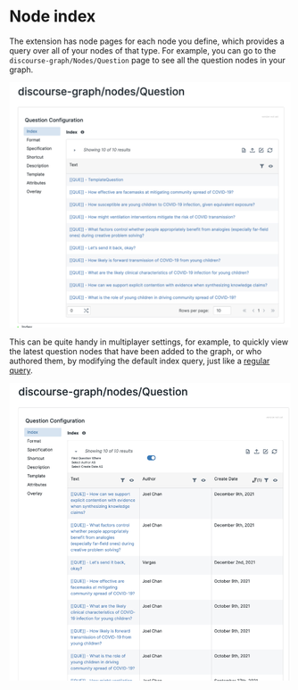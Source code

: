 # Node index

The extension has node pages for each node you define, which provides a query over all of your nodes of that type. For example, you can go to the `discourse-graph/Nodes/Question` page to see all the question nodes in your graph.

![](<../../.gitbook/assets/CleanShot 2022-08-10 at 09.56.45@2x (1).png>)

This can be quite handy in multiplayer settings, for example, to quickly view the latest question nodes that have been added to the graph, or who authored them, by modifying the default index query, just like a [regular query](../querying-your-discourse-graph.md).

![](<../../.gitbook/assets/CleanShot 2022-08-10 at 09.59.14@2x.png>)

